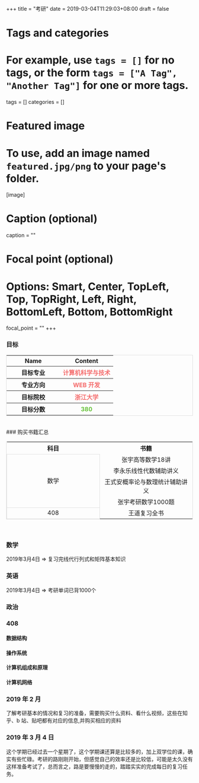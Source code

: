 +++
title = "考研"
date = 2019-03-04T11:29:03+08:00
draft = false

# Tags and categories
# For example, use `tags = []` for no tags, or the form `tags = ["A Tag", "Another Tag"]` for one or more tags.
tags = []
categories = []

# Featured image
# To use, add an image named `featured.jpg/png` to your page's folder. 
[image]
  # Caption (optional)
  caption = ""

  # Focal point (optional)
  # Options: Smart, Center, TopLeft, Top, TopRight, Left, Right, BottomLeft, Bottom, BottomRight
  focal_point = ""
+++

### 目标
<table style="text-align:center;border:1px solid #ddd">
<tr>
  <th width="50%">Name</th>
  <th width="50%">Content</th>
</tr>
<tr>
  <th>目标专业</th>
  <th style="color:#F56C6C">计算机科学与技术</th>
</tr>
<tr>
  <th>专业方向</th>
  <th style="color:#F56C6C">WEB 开发</th>
</tr>
<tr>
  <th>目标院校</th>
  <th style="color:#F56C6C">浙江大学</th>
</tr>
<tr>
  <th>目标分数</th>
  <th  style="color:#67C23A">380</th>
</tr>
</table>

<br>
### 购买书籍汇总

<table style="text-align:center;border:1px solid #ddd">
  <tr>
    <th style="width:50%">科目</th>
    <th  style="width:50%;">书籍</th>
  </tr>
  <tr>
    <td rowspan="5" style="vertical-align:middle;border:1px solid #ddd">数学</td> 
  </tr>
  <tr> 
    <td>张宇高等数学18讲</td>

  </tr>
  <tr> 
    <td>李永乐线性代数辅助讲义</td>

  </tr>
  <tr> 
    <td>王式安概率论与数理统计辅助讲义</td>
  </tr>
  <tr> 
    <td>张宇考研数学1000题</td>
  </tr>
  <tr>
    <td rowspan="2" style="vertical-align:middle;border:1px solid #ddd">408</td> 
  </tr>
  <tr> 
    <td>王道复习全书</td>

  </tr>
  
</table>
<br>

### 数学
2019年3月4日  => 复习完线代行列式和矩阵基本知识
### 英语
2019年3月4日  => 考研单词已背1000个
### 政治
### 408
#### 数据结构
#### 操作系统
#### 计算机组成和原理
#### 计算机网络

### 2019 年 2 月
了解考研基本的情况和复习的准备，需要购买什么资料、看什么视频，这些在知乎、b 站、贴吧都有对应的信息,并购买相应的资料
### 2019 年 3 月 4 日
这个学期已经过去一个星期了，这个学期课还算是比较多的，加上双学位的课，确实有些忙碌。考研的路刚刚开始，但感觉自己的效率还是比较低，可能是太久没有这样准备考试了，总而言之，路是要慢慢的走的，踏踏实实的完成每日的复习任务。
